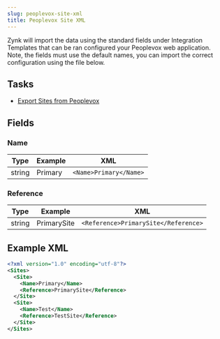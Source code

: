 ```yaml
---
slug: peoplevox-site-xml
title: Peoplevox Site XML
---
```


Zynk will import the data using the standard fields under Integration Templates that can be ran configured your Peoplevox web application.  Note, the fields must use the default names, you can import the correct configuration using the file below.

## Tasks

 * [Export Sites from Peoplevox](export-sites-from-peoplevox)

## Fields
### Name  

| Type | Example | XML |
| --- | --- | --- |
| string | Primary | `<Name>Primary</Name>` |

### Reference  

| Type | Example | XML |
| --- | --- | --- |
| string | PrimarySite | `<Reference>PrimarySite</Reference>` |

## Example XML

```xml
<?xml version="1.0" encoding="utf-8"?>
<Sites>
  <Site>
    <Name>Primary</Name>
    <Reference>PrimarySite</Reference>
  </Site>
  <Site>
    <Name>Test</Name>
    <Reference>TestSite</Reference>
  </Site>
</Sites>
```